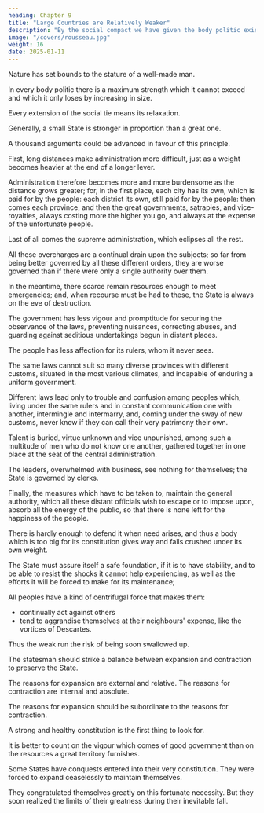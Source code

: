 ```yaml
---
heading: Chapter 9
title: "Large Countries are Relatively Weaker"
description: "By the social compact we have given the body politic existence and life."
image: "/covers/rousseau.jpg"
weight: 16
date: 2025-01-11
---
```



Nature has set bounds to the stature of a well-made man. 

<!-- Outside those limits, makes nothing but giants or dwarfs, similarly, for the constitution of a State to be at its best, it is possible to fix limits that will make it neither too large for good government, nor too small for self-maintenance. -->

In every body politic there is a maximum strength which it cannot exceed and which it only loses by increasing in size. 

Every extension of the social tie means its relaxation.

Generally, a small State is stronger in proportion than a great one.

A thousand arguments could be advanced in favour of this principle. 

First, long distances make administration more difficult, just as a weight becomes heavier at the end of a longer lever. 

Administration therefore becomes more and more burdensome as the distance grows greater; for, in the first place, each city has its own, which is paid for by the people: each district its own, still paid for by the people: then comes each province, and then the great governments, satrapies, and vice-royalties, always costing more the higher you go, and always at the expense of the unfortunate people.

Last of all comes the supreme administration, which eclipses all the rest.

All these overcharges are a continual drain upon the subjects; so far from being better governed by all these different orders, they are worse governed than if there were only a single authority over them.

In the meantime, there scarce remain resources enough to meet emergencies; and, when recourse must be had to these, the State is always on the eve of destruction.

The government has less vigour and promptitude for securing the observance of the laws, preventing nuisances, correcting abuses, and guarding against seditious undertakings begun in distant places.

The people has less affection for its rulers, whom it never sees.

 <!-- for its country, which, to its eyes, seems like the world, and for its fellow-citizens, most of whom are unknown to it. -->

The same laws cannot suit so many diverse provinces with different customs, situated in the most various climates, and incapable of enduring a uniform government.

Different laws lead only to trouble and confusion among peoples which, living under the same rulers and in constant communication one with another, intermingle and intermarry, and, coming under the sway of new customs, never know if they can call their very patrimony their own.

Talent is buried, virtue unknown and vice unpunished, among such a multitude of men who do not know one another, gathered together in one place at the seat of the central administration. 

The leaders, overwhelmed with business, see nothing for themselves; the State is governed by clerks. 

Finally, the measures which have to be taken to, maintain the general authority, which all these distant officials wish to escape or to impose upon, absorb all the energy of the public, so that there is none left for the happiness of the people. 

There is hardly enough to defend it when need arises, and thus a body which is too big for its constitution gives way and falls crushed under its own weight.

The State must assure itself a safe foundation, if it is to have stability, and to be able to resist the shocks it cannot help experiencing, as well as the efforts it will be forced to make for its maintenance; 

All peoples have a kind of centrifugal force that makes them:
- continually act against others
- tend to aggrandise themselves at their neighbours' expense, like the vortices of Descartes. 

Thus the weak run the risk of being soon swallowed up.

<!-- It is almost impossible for any one to preserve itself except by putting itself in a state of equilibrium with all, so that the pressure is on all sides practically equal. -->


The statesman should strike a balance between expansion and contraction to preserve the State. 

The reasons for expansion are external and relative. 
The reasons for contraction are internal and absolute. 

The reasons for expansion should be subordinate to the reasons for contraction. 

A strong and healthy constitution is the first thing to look for.

It is better to count on the vigour which comes of good government than on the resources a great territory furnishes.


Some States have conquests entered into their very constitution. They were forced to expand ceaselessly to maintain themselves. 

They congratulated themselves greatly on this fortunate necessity. But they soon realized the limits of their greatness during their inevitable fall.
